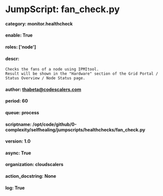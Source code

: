 
# JumpScript: fan_check.py
        
#### category: monitor.healthcheck
#### enable: True
#### roles: ['node']
#### descr: 
```
Checks the fans of a node using IPMItool.
Result will be shown in the "Hardware" section of the Grid Portal / Status Overview / Node Status page.

```
#### author: thabeta@codescalers.com
#### period: 60
#### queue: process
#### scriptname: /opt/code/github/0-complexity/selfhealing/jumpscripts/healthchecks/fan_check.py
#### version: 1.0
#### async: True
#### organization: cloudscalers
#### action_docstring: None
#### log: True